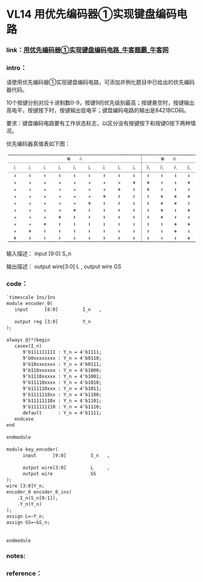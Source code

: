 # **VL14** **用优先编码器①实现键盘编码电路**

### **link**：[用优先编码器①实现键盘编码电路_牛客题霸_牛客网](https://www.nowcoder.com/practice/03b8c5837d7f406797b4a57358057ef7?tpId=301&tags=&title=&difficulty=0&judgeStatus=0&rp=0&sourceUrl=%2Fexam%2Foj%3FquestionJobId%3D10%26subTabName%3Donline_coding_page)

### **intro**：

请使用优先编码器①实现键盘编码电路，可添加并例化题目中已给出的优先编码器代码。

10个按键分别对应十进制数0-9，按键9的优先级别最高；按键悬空时，按键输出高电平，按键按下时，按键输出低电平；键盘编码电路的输出是8421BCD码。

要求：键盘编码电路要有工作状态标志，以区分没有按键按下和按键0按下两种情况。

优先编码器真值表如下图：

![image-20250104173217686](asset/image-20250104173217686.png)

输入描述：
input   [9:0]     S_n  

输出描述：
output wire[3:0]     L   ,
output wire       GS

### **code**：

```
`timescale 1ns/1ns
module encoder_0(
   input      [8:0]         I_n   ,
   
   output reg [3:0]         Y_n   
);

always @(*)begin
   casex(I_n)
      9'b111111111 : Y_n = 4'b1111;
      9'b0xxxxxxxx : Y_n = 4'b0110;
      9'b10xxxxxxx : Y_n = 4'b0111;
      9'b110xxxxxx : Y_n = 4'b1000;
      9'b1110xxxxx : Y_n = 4'b1001;
      9'b11110xxxx : Y_n = 4'b1010;
      9'b111110xxx : Y_n = 4'b1011;
      9'b1111110xx : Y_n = 4'b1100;
      9'b11111110x : Y_n = 4'b1101;
      9'b111111110 : Y_n = 4'b1110;
      default      : Y_n = 4'b1111;
   endcase    
end 
     
endmodule

module key_encoder(
      input      [9:0]         S_n   ,         
 
      output wire[3:0]         L     ,
      output wire              GS
);
wire [3:0]Y_n;
encoder_0 encoder_0_ins(
    .I_n(S_n[9:1]),
    .Y_n(Y_n)
);
assign L=~Y_n;
assign GS=~&S_n;


endmodule
```

### notes:




### reference：



